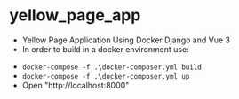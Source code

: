 # yellow_page_app
- Yellow Page Application Using Docker Django and Vue 3
- In order to build in a docker environment use:
* ```docker-compose -f .\docker-composer.yml build```
* ```docker-compose -f .\docker-composer.yml up```
* Open "http://localhost:8000"

